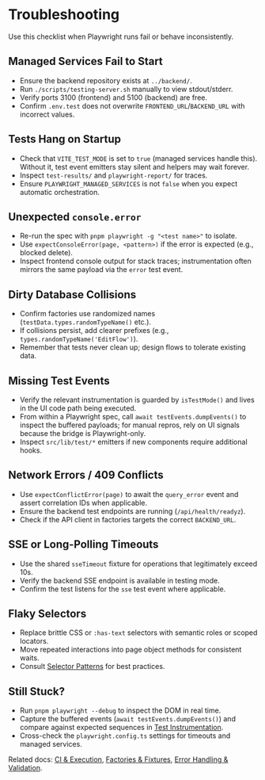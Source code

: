 # Troubleshooting

Use this checklist when Playwright runs fail or behave inconsistently.

## Managed Services Fail to Start

- Ensure the backend repository exists at `../backend/`.
- Run `./scripts/testing-server.sh` manually to view stdout/stderr.
- Verify ports 3100 (frontend) and 5100 (backend) are free.
- Confirm `.env.test` does not overwrite `FRONTEND_URL`/`BACKEND_URL` with incorrect values.

## Tests Hang on Startup

- Check that `VITE_TEST_MODE` is set to `true` (managed services handle this). Without it, test event emitters stay silent and helpers may wait forever.
- Inspect `test-results/` and `playwright-report/` for traces.
- Ensure `PLAYWRIGHT_MANAGED_SERVICES` is not `false` when you expect automatic orchestration.

## Unexpected `console.error`

- Re-run the spec with `pnpm playwright -g "<test name>"` to isolate.
- Use `expectConsoleError(page, <pattern>)` if the error is expected (e.g., blocked delete).
- Inspect frontend console output for stack traces; instrumentation often mirrors the same payload via the `error` test event.

## Dirty Database Collisions

- Confirm factories use randomized names (`testData.types.randomTypeName()` etc.).
- If collisions persist, add clearer prefixes (e.g., `types.randomTypeName('EditFlow')`).
- Remember that tests never clean up; design flows to tolerate existing data.

## Missing Test Events

- Verify the relevant instrumentation is guarded by `isTestMode()` and lives in the UI code path being executed.
- From within a Playwright spec, call `await testEvents.dumpEvents()` to inspect the buffered payloads; for manual repros, rely on UI signals because the bridge is Playwright-only.
- Inspect `src/lib/test/*` emitters if new components require additional hooks.

## Network Errors / 409 Conflicts

- Use `expectConflictError(page)` to await the `query_error` event and assert correlation IDs when applicable.
- Ensure the backend test endpoints are running (`/api/health/readyz`).
- Check if the API client in factories targets the correct `BACKEND_URL`.

## SSE or Long-Polling Timeouts

- Use the shared `sseTimeout` fixture for operations that legitimately exceed 10s.
- Verify the backend SSE endpoint is available in testing mode.
- Confirm the test listens for the `sse` test event where applicable.

## Flaky Selectors

- Replace brittle CSS or `:has-text` selectors with semantic roles or scoped locators.
- Move repeated interactions into page object methods for consistent waits.
- Consult [Selector Patterns](./selector_patterns.md) for best practices.

## Still Stuck?

- Run `pnpm playwright --debug` to inspect the DOM in real time.
- Capture the buffered events (`await testEvents.dumpEvents()`) and compare against expected sequences in [Test Instrumentation](../architecture/test_instrumentation.md).
- Cross-check the `playwright.config.ts` settings for timeouts and managed services.

Related docs: [CI & Execution](./ci_and_execution.md), [Factories & Fixtures](./factories_and_fixtures.md), [Error Handling & Validation](./error_handling_and_validation.md).
